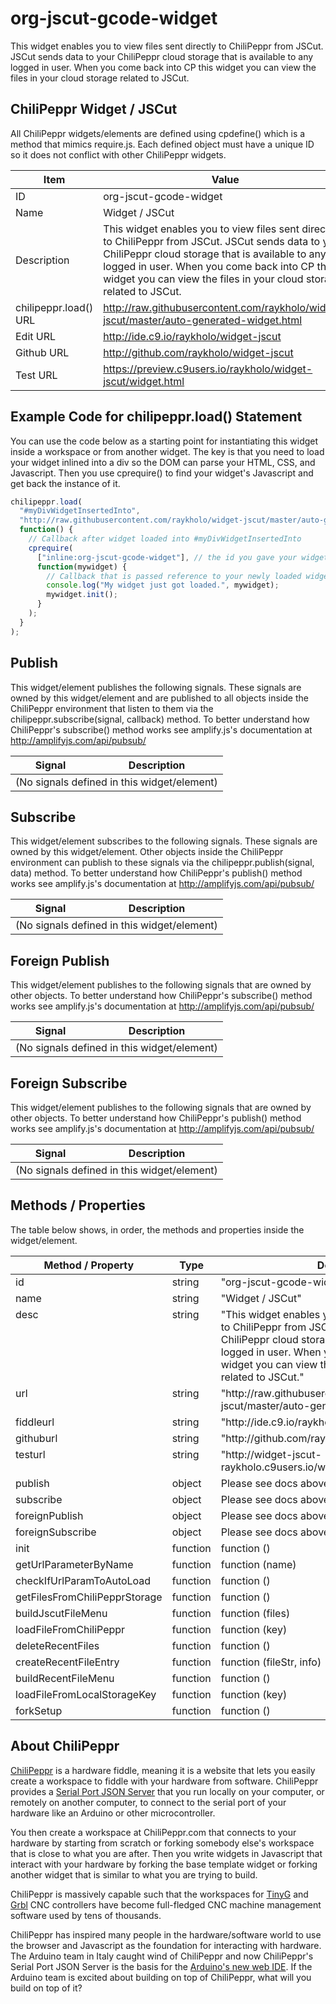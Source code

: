 # org-jscut-gcode-widget
This widget enables you to view files sent directly to ChiliPeppr from JSCut. JSCut sends data to your ChiliPeppr cloud storage that is available to any logged in user. When you come back into CP this widget you can view the files in your cloud storage related to JSCut.



## ChiliPeppr Widget / JSCut

All ChiliPeppr widgets/elements are defined using cpdefine() which is a method
that mimics require.js. Each defined object must have a unique ID so it does
not conflict with other ChiliPeppr widgets.

| Item                  | Value           |
| -------------         | ------------- | 
| ID                    | org-jscut-gcode-widget |
| Name                  | Widget / JSCut |
| Description           | This widget enables you to view files sent directly to ChiliPeppr from JSCut. JSCut sends data to your ChiliPeppr cloud storage that is available to any logged in user. When you come back into CP this widget you can view the files in your cloud storage related to JSCut. |
| chilipeppr.load() URL | http://raw.githubusercontent.com/raykholo/widget-jscut/master/auto-generated-widget.html |
| Edit URL              | http://ide.c9.io/raykholo/widget-jscut |
| Github URL            | http://github.com/raykholo/widget-jscut |
| Test URL              | https://preview.c9users.io/raykholo/widget-jscut/widget.html |

## Example Code for chilipeppr.load() Statement

You can use the code below as a starting point for instantiating this widget 
inside a workspace or from another widget. The key is that you need to load 
your widget inlined into a div so the DOM can parse your HTML, CSS, and 
Javascript. Then you use cprequire() to find your widget's Javascript and get 
back the instance of it.

```javascript
chilipeppr.load(
  "#myDivWidgetInsertedInto",
  "http://raw.githubusercontent.com/raykholo/widget-jscut/master/auto-generated-widget.html",
  function() {
    // Callback after widget loaded into #myDivWidgetInsertedInto
    cprequire(
      ["inline:org-jscut-gcode-widget"], // the id you gave your widget
      function(mywidget) {
        // Callback that is passed reference to your newly loaded widget
        console.log("My widget just got loaded.", mywidget);
        mywidget.init();
      }
    );
  }
);

```

## Publish

This widget/element publishes the following signals. These signals are owned by this widget/element and are published to all objects inside the ChiliPeppr environment that listen to them via the 
chilipeppr.subscribe(signal, callback) method. 
To better understand how ChiliPeppr's subscribe() method works see amplify.js's documentation at http://amplifyjs.com/api/pubsub/

  <table id="com-chilipeppr-elem-pubsubviewer-pub" class="table table-bordered table-striped">
      <thead>
          <tr>
              <th style="">Signal</th>
              <th style="">Description</th>
          </tr>
      </thead>
      <tbody>
      <tr><td colspan="2">(No signals defined in this widget/element)</td></tr>    
      </tbody>
  </table>

## Subscribe

This widget/element subscribes to the following signals. These signals are owned by this widget/element. Other objects inside the ChiliPeppr environment can publish to these signals via the chilipeppr.publish(signal, data) method. 
To better understand how ChiliPeppr's publish() method works see amplify.js's documentation at http://amplifyjs.com/api/pubsub/

  <table id="com-chilipeppr-elem-pubsubviewer-sub" class="table table-bordered table-striped">
      <thead>
          <tr>
              <th style="">Signal</th>
              <th style="">Description</th>
          </tr>
      </thead>
      <tbody>
      <tr><td colspan="2">(No signals defined in this widget/element)</td></tr>    
      </tbody>
  </table>

## Foreign Publish

This widget/element publishes to the following signals that are owned by other objects. 
To better understand how ChiliPeppr's subscribe() method works see amplify.js's documentation at http://amplifyjs.com/api/pubsub/

  <table id="com-chilipeppr-elem-pubsubviewer-foreignpub" class="table table-bordered table-striped">
      <thead>
          <tr>
              <th style="">Signal</th>
              <th style="">Description</th>
          </tr>
      </thead>
      <tbody>
      <tr><td colspan="2">(No signals defined in this widget/element)</td></tr>    
      </tbody>
  </table>

## Foreign Subscribe

This widget/element publishes to the following signals that are owned by other objects.
To better understand how ChiliPeppr's publish() method works see amplify.js's documentation at http://amplifyjs.com/api/pubsub/

  <table id="com-chilipeppr-elem-pubsubviewer-foreignsub" class="table table-bordered table-striped">
      <thead>
          <tr>
              <th style="">Signal</th>
              <th style="">Description</th>
          </tr>
      </thead>
      <tbody>
      <tr><td colspan="2">(No signals defined in this widget/element)</td></tr>    
      </tbody>
  </table>

## Methods / Properties

The table below shows, in order, the methods and properties inside the widget/element.

  <table id="com-chilipeppr-elem-methodsprops" class="table table-bordered table-striped">
      <thead>
          <tr>
              <th style="">Method / Property</th>
              <th>Type</th>
              <th style="">Description</th>
          </tr>
      </thead>
      <tbody>
      <tr valign="top"><td>id</td><td>string</td><td>"org-jscut-gcode-widget"</td></tr><tr valign="top"><td>name</td><td>string</td><td>"Widget / JSCut"</td></tr><tr valign="top"><td>desc</td><td>string</td><td>"This widget enables you to view files sent directly to ChiliPeppr from JSCut. JSCut sends data to your ChiliPeppr cloud storage that is available to any logged in user. When you come back into CP this widget you can view the files in your cloud storage related to JSCut."</td></tr><tr valign="top"><td>url</td><td>string</td><td>"http://raw.githubusercontent.com/raykholo/widget-jscut/master/auto-generated-widget.html"</td></tr><tr valign="top"><td>fiddleurl</td><td>string</td><td>"http://ide.c9.io/raykholo/widget-jscut"</td></tr><tr valign="top"><td>githuburl</td><td>string</td><td>"http://github.com/raykholo/widget-jscut"</td></tr><tr valign="top"><td>testurl</td><td>string</td><td>"http://widget-jscut-raykholo.c9users.io/widget.html"</td></tr><tr valign="top"><td>publish</td><td>object</td><td>Please see docs above.</td></tr><tr valign="top"><td>subscribe</td><td>object</td><td>Please see docs above.</td></tr><tr valign="top"><td>foreignPublish</td><td>object</td><td>Please see docs above.</td></tr><tr valign="top"><td>foreignSubscribe</td><td>object</td><td>Please see docs above.</td></tr><tr valign="top"><td>init</td><td>function</td><td>function () </td></tr><tr valign="top"><td>getUrlParameterByName</td><td>function</td><td>function (name) </td></tr><tr valign="top"><td>checkIfUrlParamToAutoLoad</td><td>function</td><td>function () </td></tr><tr valign="top"><td>getFilesFromChiliPepprStorage</td><td>function</td><td>function () </td></tr><tr valign="top"><td>buildJscutFileMenu</td><td>function</td><td>function (files) </td></tr><tr valign="top"><td>loadFileFromChiliPeppr</td><td>function</td><td>function (key) </td></tr><tr valign="top"><td>deleteRecentFiles</td><td>function</td><td>function () </td></tr><tr valign="top"><td>createRecentFileEntry</td><td>function</td><td>function (fileStr, info) </td></tr><tr valign="top"><td>buildRecentFileMenu</td><td>function</td><td>function () </td></tr><tr valign="top"><td>loadFileFromLocalStorageKey</td><td>function</td><td>function (key) </td></tr><tr valign="top"><td>forkSetup</td><td>function</td><td>function () </td></tr>
      </tbody>
  </table>


## About ChiliPeppr

[ChiliPeppr](http://chilipeppr.com) is a hardware fiddle, meaning it is a 
website that lets you easily
create a workspace to fiddle with your hardware from software. ChiliPeppr provides
a [Serial Port JSON Server](https://github.com/johnlauer/serial-port-json-server) 
that you run locally on your computer, or remotely on another computer, to connect to 
the serial port of your hardware like an Arduino or other microcontroller.

You then create a workspace at ChiliPeppr.com that connects to your hardware 
by starting from scratch or forking somebody else's
workspace that is close to what you are after. Then you write widgets in
Javascript that interact with your hardware by forking the base template 
widget or forking another widget that
is similar to what you are trying to build.

ChiliPeppr is massively capable such that the workspaces for 
[TinyG](http://chilipeppr.com/tinyg) and [Grbl](http://chilipeppr.com/grbl) CNC 
controllers have become full-fledged CNC machine management software used by
tens of thousands.

ChiliPeppr has inspired many people in the hardware/software world to use the
browser and Javascript as the foundation for interacting with hardware. The
Arduino team in Italy caught wind of ChiliPeppr and now
ChiliPeppr's Serial Port JSON Server is the basis for the 
[Arduino's new web IDE](https://create.arduino.cc/). If the Arduino team is excited about building on top
of ChiliPeppr, what
will you build on top of it?

